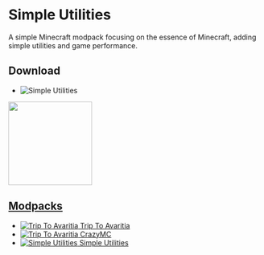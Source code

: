 # Simple Utilities

A simple Minecraft modpack focusing on the essence of Minecraft, adding simple utilities and game performance.

## Download
+ ![Simple Utilities](https://cf.way2muchnoise.eu/versions/simple-utilities.svg "SU")
  
<a href="https://modrinth.com/modpack/simple-utilities"><img src="https://wsrv.nl/?url=http%3A%2F%2Fcdn.jonasjones.dev%2Fmod-badges%2Favailable-modrinth.png&amp;n=-1" width="166px"></p>

## Modpacks

+ [![Trip To Avaritia](http://cf.way2muchnoise.eu/tta.svg "TTA") Trip To Avaritia](https://www.curseforge.com/minecraft/modpacks/tta)
+ [![Trip To Avaritia](http://cf.way2muchnoise.eu/cmc1.svg "CMC") CrazyMC](https://www.curseforge.com/minecraft/modpacks/cmc1)
+ [![Simple Utilities](http://cf.way2muchnoise.eu/simple-utilities.svg "SU") Simple Utilities](https://www.curseforge.com/minecraft/modpacks/simple-utilities)

